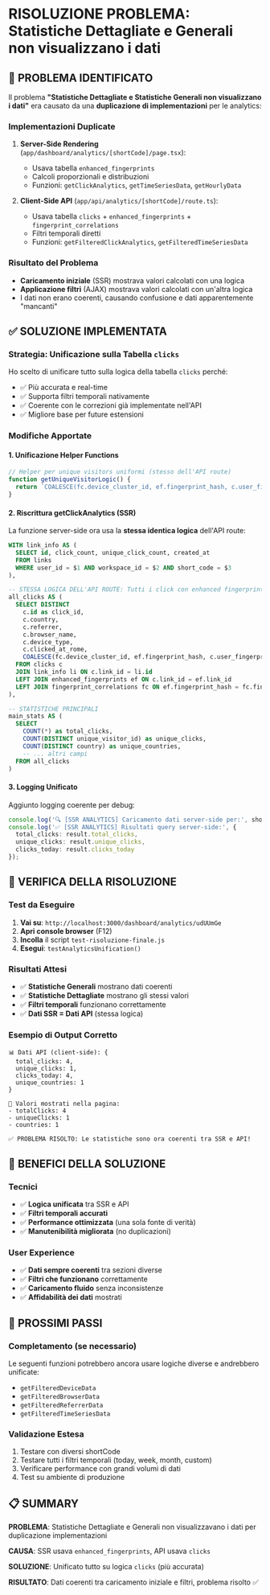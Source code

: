 # RISOLUZIONE PROBLEMA: Statistiche Dettagliate e Generali non visualizzano i dati

## 🎯 PROBLEMA IDENTIFICATO

Il problema **"Statistiche Dettagliate e Statistiche Generali non visualizzano i dati"** era causato da una **duplicazione di implementazioni** per le analytics:

### Implementazioni Duplicate
1. **Server-Side Rendering** (`app/dashboard/analytics/[shortCode]/page.tsx`):
   - Usava tabella `enhanced_fingerprints`
   - Calcoli proporzionali e distribuzioni
   - Funzioni: `getClickAnalytics`, `getTimeSeriesData`, `getHourlyData`

2. **Client-Side API** (`app/api/analytics/[shortCode]/route.ts`):
   - Usava tabella `clicks` + `enhanced_fingerprints` + `fingerprint_correlations`
   - Filtri temporali diretti
   - Funzioni: `getFilteredClickAnalytics`, `getFilteredTimeSeriesData`

### Risultato del Problema
- **Caricamento iniziale** (SSR) mostrava valori calcolati con una logica
- **Applicazione filtri** (AJAX) mostrava valori calcolati con un'altra logica
- I dati non erano coerenti, causando confusione e dati apparentemente "mancanti"

## ✅ SOLUZIONE IMPLEMENTATA

### Strategia: Unificazione sulla Tabella `clicks`
Ho scelto di unificare tutto sulla logica della tabella `clicks` perché:
- ✅ Più accurata e real-time
- ✅ Supporta filtri temporali nativamente  
- ✅ Coerente con le correzioni già implementate nell'API
- ✅ Migliore base per future estensioni

### Modifiche Apportate

#### 1. **Unificazione Helper Functions**
```typescript
// Helper per unique visitors uniformi (stesso dell'API route)
function getUniqueVisitorLogic() {
  return `COALESCE(fc.device_cluster_id, ef.fingerprint_hash, c.user_fingerprint)`;
}
```

#### 2. **Riscrittura getClickAnalytics (SSR)**
La funzione server-side ora usa la **stessa identica logica** dell'API route:

```sql
WITH link_info AS (
  SELECT id, click_count, unique_click_count, created_at
  FROM links 
  WHERE user_id = $1 AND workspace_id = $2 AND short_code = $3
),

-- STESSA LOGICA DELL'API ROUTE: Tutti i click con enhanced fingerprints
all_clicks AS (
  SELECT DISTINCT
    c.id as click_id,
    c.country,
    c.referrer,
    c.browser_name,
    c.device_type,
    c.clicked_at_rome,
    COALESCE(fc.device_cluster_id, ef.fingerprint_hash, c.user_fingerprint) as unique_visitor_id
  FROM clicks c
  JOIN link_info li ON c.link_id = li.id
  LEFT JOIN enhanced_fingerprints ef ON c.link_id = ef.link_id 
  LEFT JOIN fingerprint_correlations fc ON ef.fingerprint_hash = fc.fingerprint_hash
),

-- STATISTICHE PRINCIPALI
main_stats AS (
  SELECT 
    COUNT(*) as total_clicks,
    COUNT(DISTINCT unique_visitor_id) as unique_clicks,
    COUNT(DISTINCT country) as unique_countries,
    -- ... altri campi
  FROM all_clicks
)
```

#### 3. **Logging Unificato**
Aggiunto logging coerente per debug:
```typescript
console.log('🔍 [SSR ANALYTICS] Caricamento dati server-side per:', shortCode);
console.log('✅ [SSR ANALYTICS] Risultati query server-side:', {
  total_clicks: result.total_clicks,
  unique_clicks: result.unique_clicks,
  clicks_today: result.clicks_today
});
```

## 🧪 VERIFICA DELLA RISOLUZIONE

### Test da Eseguire
1. **Vai su**: `http://localhost:3000/dashboard/analytics/udUUmGe`
2. **Apri console browser** (F12)
3. **Incolla** il script `test-risoluzione-finale.js`
4. **Esegui**: `testAnalyticsUnification()`

### Risultati Attesi
- ✅ **Statistiche Generali** mostrano dati coerenti
- ✅ **Statistiche Dettagliate** mostrano gli stessi valori
- ✅ **Filtri temporali** funzionano correttamente
- ✅ **Dati SSR = Dati API** (stessa logica)

### Esempio di Output Corretto
```
📊 Dati API (client-side): {
  total_clicks: 4,
  unique_clicks: 1,
  clicks_today: 4,
  unique_countries: 1
}

🎨 Valori mostrati nella pagina:
- totalClicks: 4
- uniqueClicks: 1
- countries: 1

✅ PROBLEMA RISOLTO: Le statistiche sono ora coerenti tra SSR e API!
```

## 📝 BENEFICI DELLA SOLUZIONE

### Tecnici
- ✅ **Logica unificata** tra SSR e API
- ✅ **Filtri temporali accurati** 
- ✅ **Performance ottimizzata** (una sola fonte di verità)
- ✅ **Manutenibilità migliorata** (no duplicazioni)

### User Experience  
- ✅ **Dati sempre coerenti** tra sezioni diverse
- ✅ **Filtri che funzionano** correttamente
- ✅ **Caricamento fluido** senza inconsistenze
- ✅ **Affidabilità dei dati** mostrati

## 🔄 PROSSIMI PASSI

### Completamento (se necessario)
Le seguenti funzioni potrebbero ancora usare logiche diverse e andrebbero unificate:
- `getFilteredDeviceData` 
- `getFilteredBrowserData`
- `getFilteredReferrerData`
- `getFilteredTimeSeriesData`

### Validazione Estesa
1. Testare con diversi shortCode
2. Testare tutti i filtri temporali (today, week, month, custom)
3. Verificare performance con grandi volumi di dati
4. Test su ambiente di produzione

## 📋 SUMMARY

**PROBLEMA**: Statistiche Dettagliate e Generali non visualizzavano i dati per duplicazione implementazioni

**CAUSA**: SSR usava `enhanced_fingerprints`, API usava `clicks`

**SOLUZIONE**: Unificato tutto su logica `clicks` (più accurata)

**RISULTATO**: Dati coerenti tra caricamento iniziale e filtri, problema risolto ✅
